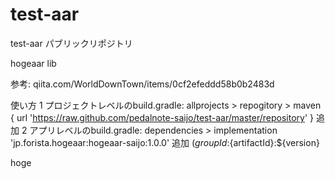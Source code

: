 # test-aar

test-aar パブリックリポジトリ

hogeaar lib

参考: qiita.com/WorldDownTown/items/0cf2efeddd58b0b2483d

使い方
1 プロジェクトレベルのbuild.gradle: allprojects > repogitory > maven { url 'https://raw.github.com/pedalnote-saijo/test-aar/master/repository' } 追加
2 アプリレベルのbuild.gradle: dependencies > implementation 'jp.forista.hogeaar:hogeaar-saijo:1.0.0' 追加 (${groupId}:${artifactId}:${version}


hoge
